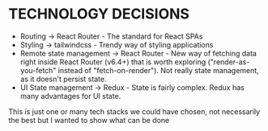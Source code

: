 # TECHNOLOGY DECISIONS

-   Routing -> React Router - The standard for React SPAs
-   Styling -> tailwindcss - Trendy way of styling applications
-   Remote state management -> React Router - New way of fetching data right inside React Router (v6.4+) that is worth exploring ("render-as-you-fetch" instead of "fetch-on-render"). Not really state management, as it doesn't persist state.
-   UI State management -> Redux - State is fairly complex. Redux has many advantages for UI state.

This is just one or many tech stacks we could have chosen, not necessarily the best but I wanted to show what can be done
